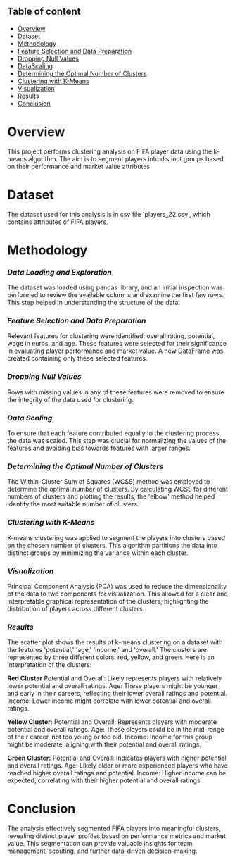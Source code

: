 ## Table of content
* [Overview](#Overview)
* [Dataset](Dataset)
* [Methodology](Methodology)
* [Feature Selection and Data Preparation](FeatureSelectionandDataPreparation)
* [Dropping Null Values](DroppingNullValues)
* [DataScaling](DataScaling)
* [Determining the Optimal Number of Clusters](DeterminingtheOptimalNumberofClusters)
* [Clustering with K-Means](ClusteringwithK-Means)
* [Visualization](Visualization)
* [Results](Results)
* [Conclusion](Conclusion)

# Overview
This project performs clustering analysis on FIFA player data using the k-means algorithm. The aim is to segment players into distinct groups based on their performance and market value attributes

# Dataset 
The dataset used for this analysis is in csv file 'players_22.csv', which contains attributes of FIFA players.

# Methodology
### ***Data Loading and Exploration***
The dataset was loaded using pandas library, and an initial inspection was performed to review the available columns and examine the first few rows. This step helped in understanding the structure of the data.

### ***Feature Selection and Data Preparation***

Relevant features for clustering were identified: overall rating, potential, wage in euros, and age. These features were selected for their significance in evaluating player performance and market value. A new DataFrame was created containing only these selected features.

### ***Dropping Null Values*** 

Rows with missing values in any of these features were removed to ensure the integrity of the data used for clustering.

### ***Data Scaling***

To ensure that each feature contributed equally to the clustering process, the data was scaled. This step was crucial for normalizing the values of the features and avoiding bias towards features with larger ranges.

### ***Determining the Optimal Number of Clusters***

The Within-Cluster Sum of Squares (WCSS) method was employed to determine the optimal number of clusters. By calculating WCSS for different numbers of clusters and plotting the results, the 'elbow' method helped identify the most suitable number of clusters.

### ***Clustering with K-Means***

K-means clustering was applied to segment the players into clusters based on the chosen number of clusters. This algorithm partitions the data into distinct groups by minimizing the variance within each cluster.

### ***Visualization***

Principal Component Analysis (PCA) was used to reduce the dimensionality of the data to two components for visualization. This allowed for a clear and interpretable graphical representation of the clusters, highlighting the distribution of players across different clusters.

### ***Results***
The scatter plot shows the results of k-means clustering on a dataset with the features 'potential,' 'age,' 'income,' and 'overall.' The clusters are represented by three different colors: red, yellow, and green. Here is an interpretation of the clusters:

**Red Cluster**
Potential and Overall: Likely represents players with relatively lower potential and overall ratings.
Age: These players might be younger and early in their careers, reflecting their lower overall ratings and potential.
Income: Lower income might correlate with lower potential and overall ratings.

**Yellow Cluster:**
Potential and Overall: Represents players with moderate potential and overall ratings.
Age: These players could be in the mid-range of their career, not too young or too old.
Income: Income for this group might be moderate, aligning with their potential and overall ratings.

**Green Cluster:**
Potential and Overall: Indicates players with higher potential and overall ratings.
Age: Likely older or more experienced players who have reached higher overall ratings and potential.
Income: Higher income can be expected, correlating with their higher potential and overall ratings.

# Conclusion
The analysis effectively segmented FIFA players into meaningful clusters, revealing distinct player profiles based on performance metrics and market value. This segmentation can provide valuable insights for team management, scouting, and further data-driven decision-making.


